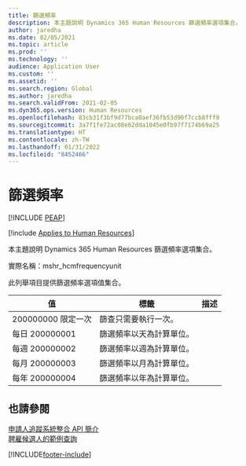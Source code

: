 ```yaml
---
title: 篩選頻率
description: 本主題說明 Dynamics 365 Human Resources 篩選頻率選項集合。
author: jaredha
ms.date: 02/05/2021
ms.topic: article
ms.prod: ''
ms.technology: ''
audience: Application User
ms.custom: ''
ms.assetid: ''
ms.search.region: Global
ms.author: jaredha
ms.search.validFrom: 2021-02-05
ms.dyn365.ops.version: Human Resources
ms.openlocfilehash: 83cb31f3bf9d77bca0aef36fb53d90f7ccb8fff9
ms.sourcegitcommit: 3a7f1fe72ac08e62dda1045e0fb97f7174b69a25
ms.translationtype: HT
ms.contentlocale: zh-TW
ms.lasthandoff: 01/31/2022
ms.locfileid: "8452466"
---
```

# <a name="screening-frequency"></a>篩選頻率


[!INCLUDE [PEAP](../includes/peap-1.md)]

[!include [Applies to Human Resources](../includes/applies-to-hr.md)]

本主題說明 Dynamics 365 Human Resources 篩選頻率選項集合。

實際名稱：mshr_hcmfrequencyunit

此列舉項目提供篩選頻率選項值集合。 

| 值 | 標籤 | 描述 |
| --- | --- | --- |
| 200000000 限定一次 | 篩查只需要執行一次。 |
| 每日 200000001 | 篩選頻率以天為計算單位。 |
| 每週 200000002 | 篩選頻率以週為計算單位。 |
| 每月 200000003 | 篩選頻率以月為計算單位。 |
| 每年 200000004  | 篩選頻率以年為計算單位。 |

## <a name="see-also"></a>也請參閱

[申請人追蹤系統整合 API 簡介](hr-admin-integration-ats-api-introduction.md)<br>
[聘雇候選人的範例查詢](hr-admin-integration-ats-api-candidate-to-hire-example-query.md)



[!INCLUDE[footer-include](../includes/footer-banner.md)]
